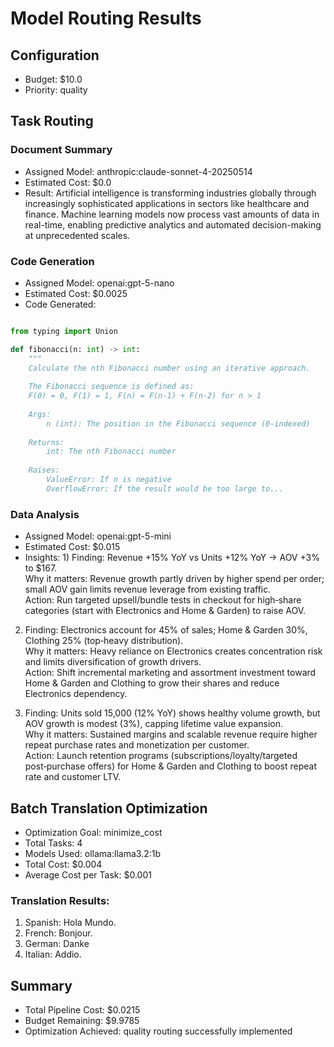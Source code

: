 # Model Routing Results

## Configuration
- Budget: $10.0
- Priority: quality

## Task Routing

### Document Summary
- Assigned Model: anthropic:claude-sonnet-4-20250514
- Estimated Cost: $0.0
- Result: Artificial intelligence is transforming industries globally through increasingly sophisticated applications in sectors like healthcare and finance. Machine learning models now process vast amounts of data in real-time, enabling predictive analytics and automated decision-making at unprecedented scales.

### Code Generation
- Assigned Model: openai:gpt-5-nano
- Estimated Cost: $0.0025
- Code Generated: 
```python

from typing import Union

def fibonacci(n: int) -> int:
    """
    Calculate the nth Fibonacci number using an iterative approach.
    
    The Fibonacci sequence is defined as:
    F(0) = 0, F(1) = 1, F(n) = F(n-1) + F(n-2) for n > 1
    
    Args:
        n (int): The position in the Fibonacci sequence (0-indexed)
        
    Returns:
        int: The nth Fibonacci number
        
    Raises:
        ValueError: If n is negative
        OverflowError: If the result would be too large to...
```

### Data Analysis
- Assigned Model: openai:gpt-5-mini
- Estimated Cost: $0.015
- Insights: 1) Finding: Revenue +15% YoY vs Units +12% YoY → AOV +3% to $167.  
   Why it matters: Revenue growth partly driven by higher spend per order; small AOV gain limits revenue leverage from existing traffic.  
   Action: Run targeted upsell/bundle tests in checkout for high‑share categories (start with Electronics and Home & Garden) to raise AOV.

2) Finding: Electronics account for 45% of sales; Home & Garden 30%, Clothing 25% (top‑heavy distribution).  
   Why it matters: Heavy reliance on Electronics creates concentration risk and limits diversification of growth drivers.  
   Action: Shift incremental marketing and assortment investment toward Home & Garden and Clothing to grow their shares and reduce Electronics dependency.

3) Finding: Units sold 15,000 (12% YoY) shows healthy volume growth, but AOV growth is modest (3%), capping lifetime value expansion.  
   Why it matters: Sustained margins and scalable revenue require higher repeat purchase rates and monetization per customer.  
   Action: Launch retention programs (subscriptions/loyalty/targeted post‑purchase offers) for Home & Garden and Clothing to boost repeat rate and customer LTV.

## Batch Translation Optimization
- Optimization Goal: minimize_cost
- Total Tasks: 4
- Models Used: ollama:llama3.2:1b
- Total Cost: $0.004
- Average Cost per Task: $0.001

### Translation Results:
1. Spanish: Hola Mundo.
2. French: Bonjour.
3. German: Danke
4. Italian: Addio.

## Summary
- Total Pipeline Cost: $0.0215
- Budget Remaining: $9.9785
- Optimization Achieved: quality routing successfully implemented
